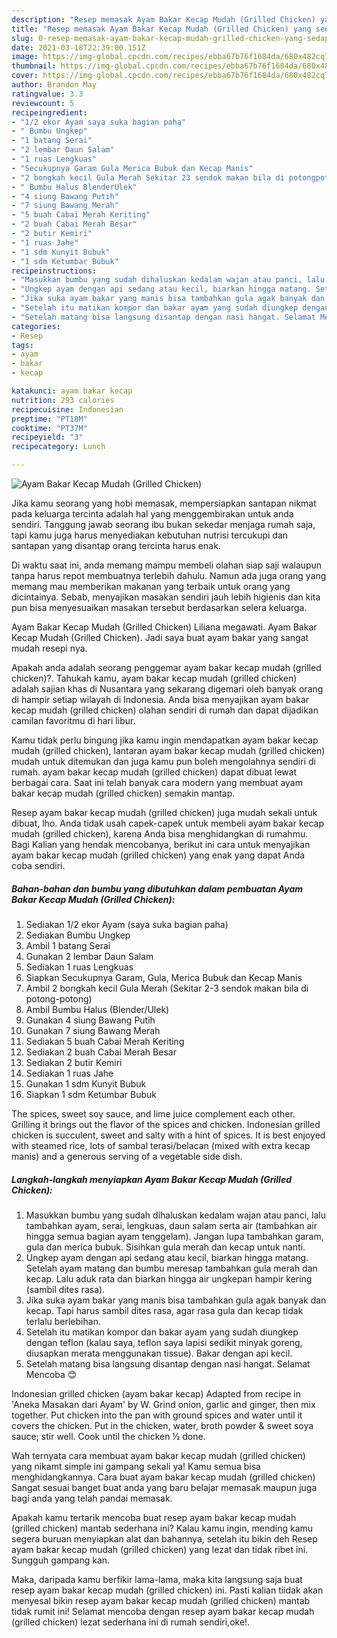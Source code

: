```yaml
---
description: "Resep memasak Ayam Bakar Kecap Mudah (Grilled Chicken) yang sedap Untuk Jualan"
title: "Resep memasak Ayam Bakar Kecap Mudah (Grilled Chicken) yang sedap Untuk Jualan"
slug: 0-resep-memasak-ayam-bakar-kecap-mudah-grilled-chicken-yang-sedap-untuk-jualan
date: 2021-03-18T22:39:00.151Z
image: https://img-global.cpcdn.com/recipes/ebba67b76f1684da/680x482cq70/ayam-bakar-kecap-mudah-grilled-chicken-foto-resep-utama.jpg
thumbnail: https://img-global.cpcdn.com/recipes/ebba67b76f1684da/680x482cq70/ayam-bakar-kecap-mudah-grilled-chicken-foto-resep-utama.jpg
cover: https://img-global.cpcdn.com/recipes/ebba67b76f1684da/680x482cq70/ayam-bakar-kecap-mudah-grilled-chicken-foto-resep-utama.jpg
author: Brandon May
ratingvalue: 3.3
reviewcount: 5
recipeingredient:
- "1/2 ekor Ayam saya suka bagian paha"
- " Bumbu Ungkep"
- "1 batang Serai"
- "2 lembar Daun Salam"
- "1 ruas Lengkuas"
- "Secukupnya Garam Gula Merica Bubuk dan Kecap Manis"
- "2 bongkah kecil Gula Merah Sekitar 23 sendok makan bila di potongpotong"
- " Bumbu Halus BlenderUlek"
- "4 siung Bawang Putih"
- "7 siung Bawang Merah"
- "5 buah Cabai Merah Keriting"
- "2 buah Cabai Merah Besar"
- "2 butir Kemiri"
- "1 ruas Jahe"
- "1 sdm Kunyit Bubuk"
- "1 sdm Ketumbar Bubuk"
recipeinstructions:
- "Masukkan bumbu yang sudah dihaluskan kedalam wajan atau panci, lalu tambahkan ayam, serai, lengkuas, daun salam serta air (tambahkan air hingga semua bagian ayam tenggelam). Jangan lupa tambahkan garam, gula dan merica bubuk. Sisihkan gula merah dan kecap untuk nanti."
- "Ungkep ayam dengan api sedang atau kecil, biarkan hingga matang. Setelah ayam matang dan bumbu meresap tambahkan gula merah dan kecap. Lalu aduk rata dan biarkan hingga air ungkepan hampir kering (sambil dites rasa)."
- "Jika suka ayam bakar yang manis bisa tambahkan gula agak banyak dan kecap. Tapi harus sambil dites rasa, agar rasa gula dan kecap tidak terlalu berlebihan."
- "Setelah itu matikan kompor dan bakar ayam yang sudah diungkep dengan teflon (kalau saya, teflon saya lapisi sedikit minyak goreng, diusapkan merata menggunakan tissue). Bakar dengan api kecil."
- "Setelah matang bisa langsung disantap dengan nasi hangat. Selamat Mencoba 😊"
categories:
- Resep
tags:
- ayam
- bakar
- kecap

katakunci: ayam bakar kecap 
nutrition: 293 calories
recipecuisine: Indonesian
preptime: "PT18M"
cooktime: "PT37M"
recipeyield: "3"
recipecategory: Lunch

---
```



![Ayam Bakar Kecap Mudah (Grilled Chicken)](https://img-global.cpcdn.com/recipes/ebba67b76f1684da/680x482cq70/ayam-bakar-kecap-mudah-grilled-chicken-foto-resep-utama.jpg)

Jika kamu seorang yang hobi memasak, mempersiapkan santapan nikmat pada keluarga tercinta adalah hal yang menggembirakan untuk anda sendiri. Tanggung jawab seorang ibu bukan sekedar menjaga rumah saja, tapi kamu juga harus menyediakan kebutuhan nutrisi tercukupi dan santapan yang disantap orang tercinta harus enak.

Di waktu  saat ini, anda memang mampu membeli olahan siap saji walaupun tanpa harus repot membuatnya terlebih dahulu. Namun ada juga orang yang memang mau memberikan makanan yang terbaik untuk orang yang dicintainya. Sebab, menyajikan masakan sendiri jauh lebih higienis dan kita pun bisa menyesuaikan masakan tersebut berdasarkan selera keluarga. 

Ayam Bakar Kecap Mudah (Grilled Chicken) Liliana megawati. Ayam Bakar Kecap Mudah (Grilled Chicken). Jadi saya buat ayam bakar yang sangat mudah resepi nya.

Apakah anda adalah seorang penggemar ayam bakar kecap mudah (grilled chicken)?. Tahukah kamu, ayam bakar kecap mudah (grilled chicken) adalah sajian khas di Nusantara yang sekarang digemari oleh banyak orang di hampir setiap wilayah di Indonesia. Anda bisa menyajikan ayam bakar kecap mudah (grilled chicken) olahan sendiri di rumah dan dapat dijadikan camilan favoritmu di hari libur.

Kamu tidak perlu bingung jika kamu ingin mendapatkan ayam bakar kecap mudah (grilled chicken), lantaran ayam bakar kecap mudah (grilled chicken) mudah untuk ditemukan dan juga kamu pun boleh mengolahnya sendiri di rumah. ayam bakar kecap mudah (grilled chicken) dapat dibuat lewat berbagai cara. Saat ini telah banyak cara modern yang membuat ayam bakar kecap mudah (grilled chicken) semakin mantap.

Resep ayam bakar kecap mudah (grilled chicken) juga mudah sekali untuk dibuat, lho. Anda tidak usah capek-capek untuk membeli ayam bakar kecap mudah (grilled chicken), karena Anda bisa menghidangkan di rumahmu. Bagi Kalian yang hendak mencobanya, berikut ini cara untuk menyajikan ayam bakar kecap mudah (grilled chicken) yang enak yang dapat Anda coba sendiri.

<!--inarticleads1-->

##### Bahan-bahan dan bumbu yang dibutuhkan dalam pembuatan Ayam Bakar Kecap Mudah (Grilled Chicken):

1. Sediakan 1/2 ekor Ayam (saya suka bagian paha)
1. Sediakan  Bumbu Ungkep
1. Ambil 1 batang Serai
1. Gunakan 2 lembar Daun Salam
1. Sediakan 1 ruas Lengkuas
1. Siapkan Secukupnya Garam, Gula, Merica Bubuk dan Kecap Manis
1. Ambil 2 bongkah kecil Gula Merah (Sekitar 2-3 sendok makan bila di potong-potong)
1. Ambil  Bumbu Halus (Blender/Ulek)
1. Gunakan 4 siung Bawang Putih
1. Gunakan 7 siung Bawang Merah
1. Sediakan 5 buah Cabai Merah Keriting
1. Sediakan 2 buah Cabai Merah Besar
1. Sediakan 2 butir Kemiri
1. Sediakan 1 ruas Jahe
1. Gunakan 1 sdm Kunyit Bubuk
1. Siapkan 1 sdm Ketumbar Bubuk


The spices, sweet soy sauce, and lime juice complement each other. Grilling it brings out the flavor of the spices and chicken. Indonesian grilled chicken is succulent, sweet and salty with a hint of spices. It is best enjoyed with steamed rice, lots of sambal terasi/belacan (mixed with extra kecap manis) and a generous serving of a vegetable side dish. 

<!--inarticleads2-->

##### Langkah-langkah menyiapkan Ayam Bakar Kecap Mudah (Grilled Chicken):

1. Masukkan bumbu yang sudah dihaluskan kedalam wajan atau panci, lalu tambahkan ayam, serai, lengkuas, daun salam serta air (tambahkan air hingga semua bagian ayam tenggelam). Jangan lupa tambahkan garam, gula dan merica bubuk. Sisihkan gula merah dan kecap untuk nanti.
1. Ungkep ayam dengan api sedang atau kecil, biarkan hingga matang. Setelah ayam matang dan bumbu meresap tambahkan gula merah dan kecap. Lalu aduk rata dan biarkan hingga air ungkepan hampir kering (sambil dites rasa).
1. Jika suka ayam bakar yang manis bisa tambahkan gula agak banyak dan kecap. Tapi harus sambil dites rasa, agar rasa gula dan kecap tidak terlalu berlebihan.
1. Setelah itu matikan kompor dan bakar ayam yang sudah diungkep dengan teflon (kalau saya, teflon saya lapisi sedikit minyak goreng, diusapkan merata menggunakan tissue). Bakar dengan api kecil.
1. Setelah matang bisa langsung disantap dengan nasi hangat. Selamat Mencoba 😊


Indonesian grilled chicken (ayam bakar kecap) Adapted from recipe in &#39;Aneka Masakan dari Ayam&#39; by W. Grind onion, garlic and ginger, then mix together. Put chicken into the pan with ground spices and water until it covers the chicken. Put in the chicken, water, broth powder &amp; sweet soya sauce; stir well. Cook until the chicken ½ done. 

Wah ternyata cara membuat ayam bakar kecap mudah (grilled chicken) yang nikamt simple ini gampang sekali ya! Kamu semua bisa menghidangkannya. Cara buat ayam bakar kecap mudah (grilled chicken) Sangat sesuai banget buat anda yang baru belajar memasak maupun juga bagi anda yang telah pandai memasak.

Apakah kamu tertarik mencoba buat resep ayam bakar kecap mudah (grilled chicken) mantab sederhana ini? Kalau kamu ingin, mending kamu segera buruan menyiapkan alat dan bahannya, setelah itu bikin deh Resep ayam bakar kecap mudah (grilled chicken) yang lezat dan tidak ribet ini. Sungguh gampang kan. 

Maka, daripada kamu berfikir lama-lama, maka kita langsung saja buat resep ayam bakar kecap mudah (grilled chicken) ini. Pasti kalian tiidak akan menyesal bikin resep ayam bakar kecap mudah (grilled chicken) mantab tidak rumit ini! Selamat mencoba dengan resep ayam bakar kecap mudah (grilled chicken) lezat sederhana ini di rumah sendiri,oke!.

